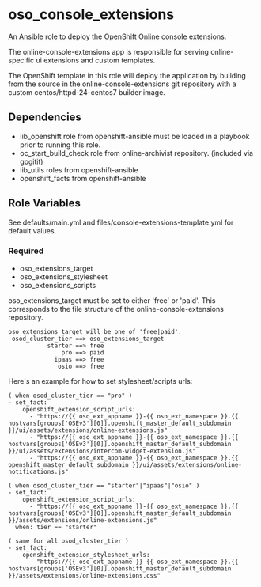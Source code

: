 # oso_console_extensions

An Ansible role to deploy the OpenShift Online console extensions.

The online-console-extensions app is responsible for serving online-specific
ui extensions and custom templates.

The OpenShift template in this role will deploy the application by building from
the source in the online-console-extensions git repository with a custom 
centos/httpd-24-centos7 builder image.

## Dependencies

- lib_openshift role from openshift-ansible must be loaded in a playbook prior to running this role.
- oc_start_build_check role from online-archivist repository. (included via gogitit)
- lib_utils roles from openshift-ansible
- openshift_facts from openshift-ansible

## Role Variables

See defaults/main.yml and files/console-extensions-template.yml for default values.

### Required

- oso_extensions_target
- oso_extensions_stylesheet
- oso_extensions_scripts

oso_extensions_target must be set to either 'free' or 'paid'.  This corresponds to 
the file structure of the online-console-extensions repository.
```
oso_extensions_target will be one of 'free|paid'.
 osod_cluster_tier ==> oso_extensions_target
           starter ==> free
               pro ==> paid 
             ipaas ==> free
              osio ==> free
```

Here's an example for how to set stylesheet/scripts urls:
```
( when osod_cluster_tier == "pro" )
- set_fact:
    openshift_extension_script_urls:
      - "https://{{ oso_ext_appname }}-{{ oso_ext_namespace }}.{{ hostvars[groups['OSEv3'][0]].openshift_master_default_subdomain }}/ui/assets/extensions/online-extensions.js"
      - "https://{{ oso_ext_appname }}-{{ oso_ext_namespace }}.{{ hostvars[groups['OSEv3'][0]].openshift_master_default_subdomain }}/ui/assets/extensions/intercom-widget-extension.js"
      - "https://{{ oso_ext_appname }}-{{ oso_ext_namespace }}.{{ openshift_master_default_subdomain }}/ui/assets/extensions/online-notifications.js"

( when osod_cluster_tier == "starter"|"ipaas"|"osio" )
- set_fact:
    openshift_extension_script_urls:
      - "https://{{ oso_ext_appname }}-{{ oso_ext_namespace }}.{{ hostvars[groups['OSEv3'][0]].openshift_master_default_subdomain }}/assets/extensions/online-extensions.js"
  when: tier == "starter"

( same for all osod_cluster_tier )
- set_fact:
    openshift_extension_stylesheet_urls:
      - "https://{{ oso_ext_appname }}-{{ oso_ext_namespace }}.{{ hostvars[groups['OSEv3'][0]].openshift_master_default_subdomain }}/assets/extensions/online-extensions.css"

```


